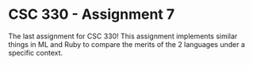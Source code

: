 # CSC 330 - Assignment 7

The last assignment for CSC 330!
This assignment implements similar things in ML and Ruby to compare the merits
of the 2 languages under a specific context.
